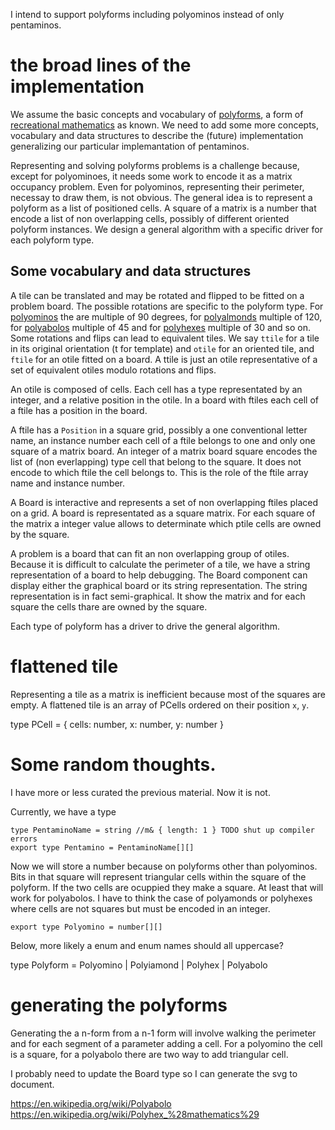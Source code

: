 I intend to support polyforms including polyominos instead of only pentaminos.

# the broad lines of the implementation

We assume the basic concepts and vocabulary of [polyforms](https://en.wikipedia.org/wiki/Recreational_mathematics), a form of
[recreational mathematics](https://en.wikipedia.org/wiki/Recreational_mathematics) as known. We need to add some more concepts, vocabulary and data structures to describe the (future) implementation
generalizing our particular implemantation of pentaminos.

Representing and solving polyforms problems is a challenge because, except for
polyominoes, it needs some work to encode it as a matrix occupancy problem.
Even for polyominos, representing their perimeter, necessay to draw them, is
not obvious. The general idea is to represent a polyform as a list of
positioned cells. A square of a matrix is a number that encode a list of non
overlapping cells, possibly of different oriented polyform instances. We design
a general algorithm with a specific driver for each polyform type.

## Some vocabulary and data structures

A tile can be translated and may be rotated and flipped to be fitted on a
problem board. The possible rotations are specific to the polyform type. For
[polyominos](https://en.wikipedia.org/wiki/Polyomino) the are multiple of 90
degrees, for [polyalmonds](https://en.wikipedia.org/wiki/Polyiamond) multiple
of 120, for [polyabolos](https://en.wikipedia.org/wiki/Polyabolo) multiple of 45
and for [polyhexes](https://en.wikipedia.org/wiki/Polyhex) multiple of 30 and
so on. Some rotations and flips can lead to equivalent tiles. We say `ttile`
for a tile in its original orientation (t for template) and `otile` for an
oriented tile, and `ftile` for an otile fitted on a board. A ttile is just an
otile representative of a set of equivalent otiles modulo rotations and flips.

An otile is composed of cells. Each cell has a type representated by an
integer, and a relative position in the otile. In a board with ftiles each cell
of a ftile has a position in the board.

A ftile has a `Position` in a square grid, possibly a one conventional letter
name, an instance number each cell of a ftile belongs to one and only one
square of a matrix board. An integer of a matrix board square encodes the list
of (non everlapping) type cell that belong to the square. It does not encode to
which ftile the cell belongs to. This is the role of the ftile array name and
instance number.

A Board is interactive and represents a set of non overlapping ftiles placed on
a grid. A board is representated as a square matrix. For each square of the
matrix a integer value allows to determinate which ptile cells are owned by the
square.

A problem is a board that can fit an non overlapping group of otiles. Because
it is difficult to calculate the perimeter of a tile, we have a string
representation of a board to help debugging. The Board component can display
either the graphical board or its string representation. The string
representation is in fact semi-graphical. It show the matrix and for each
square the cells thare are owned by the square.


Each type of polyform has a driver to drive the general algorithm.

# flattened tile

Representing a tile as a matrix is inefficient because most of the squares are empty. A flattened tile is an array of PCells ordered on their position `x`, `y`.

type PCell = { cells: number,  x: number, y: number }

# Some random thoughts.

I have more or less curated the previous material. Now it is not.

Currently, we  have a type 

```
type PentaminoName = string //m& { length: 1 } TODO shut up compiler errors
export type Pentamino = PentaminoName[][]
```

Now we will store a number because on polyforms other than 
polyominos. Bits in that square will represent triangular cells within the square of the polyform. If the two cells are ocuppied they make a
square.
At least that will work for polyabolos.
I have to think the case of polyamonds or polyhexes where cells are
not squares but must be encoded in an integer.

```export type Polyomino = number[][]```

Below, more likely a enum and enum names should all uppercase?

type Polyform = Polyomino | Polyiamond | Polyhex | Polyabolo

# generating the polyforms

Generating the a n-form from a n-1 form will involve walking the
perimeter and for each segment of a parameter adding a cell.
For a polyomino the cell is a square, for a polyabolo there are two
way to add triangular cell.

I probably need to update the Board type so I can generate the 
svg to document. 

https://en.wikipedia.org/wiki/Polyabolo
https://en.wikipedia.org/wiki/Polyhex_%28mathematics%29